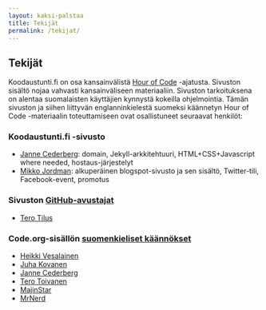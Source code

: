```yaml
---
layout: kaksi-palstaa
title: Tekijät
permalink: /tekijat/
---
```


## Tekijät

Koodaustunti.fi on osa kansainvälistä [Hour of Code](http://hourofcode.org) -ajatusta. Sivuston sisältö nojaa vahvasti kansainväliseen materiaaliin. Sivuston tarkoituksena on alentaa suomalaisten käyttäjien kynnystä kokeilla ohjelmointia. Tämän sivuston ja siihen liittyvän englanninkielestä suomeksi käännetyn Hour of Code -materiaalin toteuttamiseen ovat osallistuneet seuraavat henkilöt:

### Koodaustunti.fi -sivusto

- [Janne Cederberg](http://opetus.tv/tietoa-sivustosta/tekijat/): domain, Jekyll-arkkitehtuuri, HTML+CSS+Javascript where needed, hostaus-järjestelyt
- [Mikko Jordman](https://twitter.com/MikkoJoo): alkuperäinen blogspot-sivusto ja sen sisältö, Twitter-tili, Facebook-event, promotus

### Sivuston [GitHub-avustajat](https://github.com/jannecederberg/koodaustunti.fi/graphs/contributors)

- [Tero Tilus](https://github.com/terotil)

### Code.org-sisällön [suomenkieliset käännökset](http://crowdin.net/project/codeorg/fi/activity)

- [Heikki Vesalainen](http://crowdin.net/profile/hvesalai/activity)
- [Juha Kovanen](http://crowdin.net/profile/juhakovanen/activity)
- [Janne Cederberg](http://crowdin.net/profile/jberg)
- [Tero Toivanen](http://crowdin.net/profile/teromakotero)
- [MajinStar](http://crowdin.net/profile/MajinStar)
- [MrNerd](http://crowdin.net/profile/MrNerd)